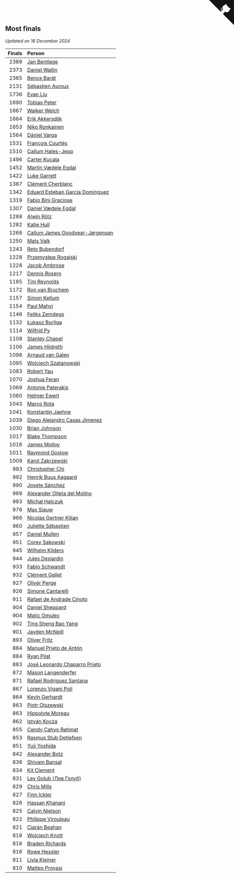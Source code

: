 ## Most finals

*Updated on 16 December 2024*

| Finals | Person |
| ---: | :--- |
| 2389 | [Jan Bentlage](https://www.worldcubeassociation.org/persons/2010BENT01) |
| 2373 | [Daniel Wallin](https://www.worldcubeassociation.org/persons/2013WALL03) |
| 2365 | [Bence Barát](https://www.worldcubeassociation.org/persons/2008BARA01) |
| 2131 | [Sébastien Auroux](https://www.worldcubeassociation.org/persons/2008AURO01) |
| 1736 | [Evan Liu](https://www.worldcubeassociation.org/persons/2009LIUE01) |
| 1690 | [Tobias Peter](https://www.worldcubeassociation.org/persons/2014PETE03) |
| 1667 | [Walker Welch](https://www.worldcubeassociation.org/persons/2011WELC01) |
| 1664 | [Erik Akkersdijk](https://www.worldcubeassociation.org/persons/2005AKKE01) |
| 1653 | [Niko Ronkainen](https://www.worldcubeassociation.org/persons/2010RONK01) |
| 1564 | [Dániel Varga](https://www.worldcubeassociation.org/persons/2008VARG01) |
| 1531 | [François Courtès](https://www.worldcubeassociation.org/persons/2008COUR01) |
| 1510 | [Callum Hales-Jepp](https://www.worldcubeassociation.org/persons/2012HALE01) |
| 1496 | [Carter Kucala](https://www.worldcubeassociation.org/persons/2015KUCA01) |
| 1452 | [Martin Vædele Egdal](https://www.worldcubeassociation.org/persons/2013EGDA02) |
| 1422 | [Luke Garrett](https://www.worldcubeassociation.org/persons/2017GARR05) |
| 1387 | [Clément Cherblanc](https://www.worldcubeassociation.org/persons/2014CHER05) |
| 1342 | [Eduard Esteban García Domínguez](https://www.worldcubeassociation.org/persons/2011EDUA01) |
| 1319 | [Fabio Bini Graciose](https://www.worldcubeassociation.org/persons/2010GRAC02) |
| 1307 | [Daniel Vædele Egdal](https://www.worldcubeassociation.org/persons/2013EGDA01) |
| 1288 | [Alwin Rölz](https://www.worldcubeassociation.org/persons/2016ROLZ01) |
| 1282 | [Katie Hull](https://www.worldcubeassociation.org/persons/2010HULL01) |
| 1268 | [Callum James Goodyear-Jørgensen](https://www.worldcubeassociation.org/persons/2012GOOD02) |
| 1250 | [Mats Valk](https://www.worldcubeassociation.org/persons/2007VALK01) |
| 1243 | [Reto Bubendorf](https://www.worldcubeassociation.org/persons/2012BUBE01) |
| 1228 | [Przemysław Rogalski](https://www.worldcubeassociation.org/persons/2013ROGA02) |
| 1228 | [Jacob Ambrose](https://www.worldcubeassociation.org/persons/2010AMBR01) |
| 1217 | [Dennis Rosero](https://www.worldcubeassociation.org/persons/2010ROSE03) |
| 1185 | [Tim Reynolds](https://www.worldcubeassociation.org/persons/2005REYN01) |
| 1172 | [Ron van Bruchem](https://www.worldcubeassociation.org/persons/2003BRUC01) |
| 1157 | [Simon Kellum](https://www.worldcubeassociation.org/persons/2016KELL12) |
| 1154 | [Paul Mahvi](https://www.worldcubeassociation.org/persons/2012MAHV01) |
| 1146 | [Feliks Zemdegs](https://www.worldcubeassociation.org/persons/2009ZEMD01) |
| 1132 | [Łukasz Burliga](https://www.worldcubeassociation.org/persons/2013BURL01) |
| 1114 | [Wilfrid Py](https://www.worldcubeassociation.org/persons/2016PYWI01) |
| 1108 | [Stanley Chapel](https://www.worldcubeassociation.org/persons/2016CHAP04) |
| 1106 | [James Hildreth](https://www.worldcubeassociation.org/persons/2009HILD01) |
| 1098 | [Arnaud van Galen](https://www.worldcubeassociation.org/persons/2006GALE01) |
| 1095 | [Wojciech Szatanowski](https://www.worldcubeassociation.org/persons/2011SZAT01) |
| 1083 | [Robert Yau](https://www.worldcubeassociation.org/persons/2009YAUR01) |
| 1070 | [Joshua Feran](https://www.worldcubeassociation.org/persons/2011FERA01) |
| 1069 | [Antonie Paterakis](https://www.worldcubeassociation.org/persons/2012PATE01) |
| 1060 | [Helmer Ewert](https://www.worldcubeassociation.org/persons/2015EWER01) |
| 1043 | [Marco Rota](https://www.worldcubeassociation.org/persons/2009ROTA01) |
| 1041 | [Konstantin Jaehne](https://www.worldcubeassociation.org/persons/2015JAEH01) |
| 1039 | [Diego Alejandro Casas Jimenez](https://www.worldcubeassociation.org/persons/2014JIME05) |
| 1030 | [Brian Johnson](https://www.worldcubeassociation.org/persons/2013JOHN10) |
| 1017 | [Blake Thompson](https://www.worldcubeassociation.org/persons/2010THOM03) |
| 1016 | [James Molloy](https://www.worldcubeassociation.org/persons/2011MOLL01) |
| 1011 | [Raymond Goslow](https://www.worldcubeassociation.org/persons/2014GOSL01) |
| 1009 | [Karol Zakrzewski](https://www.worldcubeassociation.org/persons/2014ZAKR01) |
| 993 | [Christopher Chi](https://www.worldcubeassociation.org/persons/2014CHIC01) |
| 992 | [Henrik Buus Aagaard](https://www.worldcubeassociation.org/persons/2006BUUS01) |
| 990 | [Josete Sánchez](https://www.worldcubeassociation.org/persons/2015SANC18) |
| 989 | [Alexander Olleta del Molino](https://www.worldcubeassociation.org/persons/2008OLLE01) |
| 983 | [Michał Halczuk](https://www.worldcubeassociation.org/persons/2006HALC01) |
| 976 | [Max Siauw](https://www.worldcubeassociation.org/persons/2017SIAU02) |
| 966 | [Nicolas Gertner Kilian](https://www.worldcubeassociation.org/persons/2013GERT01) |
| 960 | [Juliette Sébastien](https://www.worldcubeassociation.org/persons/2014SEBA01) |
| 957 | [Daniel Mullen](https://www.worldcubeassociation.org/persons/2016MULL04) |
| 951 | [Corey Sakowski](https://www.worldcubeassociation.org/persons/2011SAKO01) |
| 945 | [Wilhelm Kilders](https://www.worldcubeassociation.org/persons/2010KILD02) |
| 944 | [Jules Desjardin](https://www.worldcubeassociation.org/persons/2010DESJ01) |
| 933 | [Fabio Schwandt](https://www.worldcubeassociation.org/persons/2014SCHW02) |
| 932 | [Clément Gallet](https://www.worldcubeassociation.org/persons/2004GALL02) |
| 927 | [Olivér Perge](https://www.worldcubeassociation.org/persons/2007PERG01) |
| 926 | [Simone Cantarelli](https://www.worldcubeassociation.org/persons/2012CANT02) |
| 911 | [Rafael de Andrade Cinoto](https://www.worldcubeassociation.org/persons/2007CINO01) |
| 904 | [Daniel Sheppard](https://www.worldcubeassociation.org/persons/2009SHEP01) |
| 904 | [Matic Omulec](https://www.worldcubeassociation.org/persons/2010OMUL02) |
| 902 | [Ting Sheng Bao Yang](https://www.worldcubeassociation.org/persons/2008BAOY01) |
| 901 | [Jayden McNeill](https://www.worldcubeassociation.org/persons/2012MCNE01) |
| 893 | [Oliver Fritz](https://www.worldcubeassociation.org/persons/2014FRIT02) |
| 884 | [Manuel Prieto de Antón](https://www.worldcubeassociation.org/persons/2015ANTO04) |
| 884 | [Ryan Pilat](https://www.worldcubeassociation.org/persons/2016PILA03) |
| 883 | [José Leonardo Chaparro Prieto](https://www.worldcubeassociation.org/persons/2011CHAP01) |
| 872 | [Mason Langenderfer](https://www.worldcubeassociation.org/persons/2013LANG03) |
| 871 | [Rafael Rodriguez Santana](https://www.worldcubeassociation.org/persons/2012SANT12) |
| 867 | [Lorenzo Vigani Poli](https://www.worldcubeassociation.org/persons/2007POLI01) |
| 864 | [Kevin Gerhardt](https://www.worldcubeassociation.org/persons/2013GERH01) |
| 863 | [Piotr Olszewski](https://www.worldcubeassociation.org/persons/2013OLSZ02) |
| 863 | [Hippolyte Moreau](https://www.worldcubeassociation.org/persons/2008MORE02) |
| 862 | [István Kocza](https://www.worldcubeassociation.org/persons/2005KOCZ01) |
| 855 | [Cendy Cahyo Rahmat](https://www.worldcubeassociation.org/persons/2010RAHM02) |
| 853 | [Rasmus Stub Detlefsen](https://www.worldcubeassociation.org/persons/2014DETL01) |
| 851 | [Yuji Yoshida](https://www.worldcubeassociation.org/persons/2015YOSH01) |
| 842 | [Alexander Botz](https://www.worldcubeassociation.org/persons/2013BOTZ01) |
| 836 | [Shivam Bansal](https://www.worldcubeassociation.org/persons/2011BANS02) |
| 834 | [Kit Clement](https://www.worldcubeassociation.org/persons/2008CLEM01) |
| 831 | [Lev Golub (Лев Голуб)](https://www.worldcubeassociation.org/persons/2014HOLU01) |
| 829 | [Chris Mills](https://www.worldcubeassociation.org/persons/2014MILL04) |
| 827 | [Finn Ickler](https://www.worldcubeassociation.org/persons/2012ICKL01) |
| 826 | [Hassan Khanani](https://www.worldcubeassociation.org/persons/2018KHAN26) |
| 825 | [Calvin Nielson](https://www.worldcubeassociation.org/persons/2014NIEL03) |
| 822 | [Philippe Virouleau](https://www.worldcubeassociation.org/persons/2008VIRO01) |
| 821 | [Ciarán Beahan](https://www.worldcubeassociation.org/persons/2012BEAH01) |
| 818 | [Wojciech Knott](https://www.worldcubeassociation.org/persons/2011KNOT01) |
| 816 | [Braden Richards](https://www.worldcubeassociation.org/persons/2017RICH02) |
| 816 | [Rowe Hessler](https://www.worldcubeassociation.org/persons/2007HESS01) |
| 811 | [Livia Kleiner](https://www.worldcubeassociation.org/persons/2013KLEI03) |
| 810 | [Matteo Provasi](https://www.worldcubeassociation.org/persons/2009PROV01) |


<a href="https://github.com/jonatanklosko/wca_statistics" class="github-corner" aria-label="View source on Github"><svg width="80" height="80" viewBox="0 0 250 250" style="fill:#151513; color:#fff; position: absolute; top: 0; border: 0; right: 0;" aria-hidden="true"><path d="M0,0 L115,115 L130,115 L142,142 L250,250 L250,0 Z"></path><path d="M128.3,109.0 C113.8,99.7 119.0,89.6 119.0,89.6 C122.0,82.7 120.5,78.6 120.5,78.6 C119.2,72.0 123.4,76.3 123.4,76.3 C127.3,80.9 125.5,87.3 125.5,87.3 C122.9,97.6 130.6,101.9 134.4,103.2" fill="currentColor" style="transform-origin: 130px 106px;" class="octo-arm"></path><path d="M115.0,115.0 C114.9,115.1 118.7,116.5 119.8,115.4 L133.7,101.6 C136.9,99.2 139.9,98.4 142.2,98.6 C133.8,88.0 127.5,74.4 143.8,58.0 C148.5,53.4 154.0,51.2 159.7,51.0 C160.3,49.4 163.2,43.6 171.4,40.1 C171.4,40.1 176.1,42.5 178.8,56.2 C183.1,58.6 187.2,61.8 190.9,65.4 C194.5,69.0 197.7,73.2 200.1,77.6 C213.8,80.2 216.3,84.9 216.3,84.9 C212.7,93.1 206.9,96.0 205.4,96.6 C205.1,102.4 203.0,107.8 198.3,112.5 C181.9,128.9 168.3,122.5 157.7,114.1 C157.9,116.9 156.7,120.9 152.7,124.9 L141.0,136.5 C139.8,137.7 141.6,141.9 141.8,141.8 Z" fill="currentColor" class="octo-body"></path></svg></a><style>.github-corner:hover .octo-arm{animation:octocat-wave 560ms ease-in-out}@keyframes octocat-wave{0%,100%{transform:rotate(0)}20%,60%{transform:rotate(-25deg)}40%,80%{transform:rotate(10deg)}}@media (max-width:500px){.github-corner:hover .octo-arm{animation:none}.github-corner .octo-arm{animation:octocat-wave 560ms ease-in-out}}</style>
